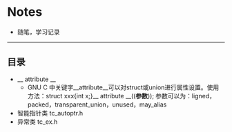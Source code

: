 # Notes
- 随笔，学习记录
-------------
目录
-------------
* __ attribute __
  - GNU C 中关键字__attribute__可以对struct或union进行属性设置。使用方法：struct xxx{int x;}__ attribute __((__参数__));
参数可以为：ligned，packed，transparent_union，unused，may_alias
* 智能指针类 tc_autoptr.h
* 异常类 tc_ex.h
